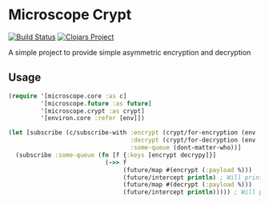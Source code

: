 # Microscope Crypt
[![Build Status](https://travis-ci.org/acessocard/microscope-crypt.svg?branch=master)](https://travis-ci.org/acessocard/microscope-crypt)
[![Clojars Project](https://img.shields.io/clojars/v/microscope/crypt.svg)](https://clojars.org/microscope/crypt)

A simple project to provide simple asymmetric encryption and decryption

## Usage

```clojure
(require '[microscope.core :as c]
         '[microscope.future :as future]
         '[microscope.crypt :as crypt]
         '[environ.core :refer [env]])

(let [subscribe (c/subscribe-with :encrypt (crypt/for-encryption (env :public-key))
                                  :decrypt (crypt/for-decryption (env :private-key))
                                  :some-queue (dont-matter-who))]
  (subscribe :some-queue (fn [f {:keys [encrypt decrypy]}]
                           (->> f
                                (future/map #(encrypt (:payload %)))
                                (future/intercept println) ; Will print encrypted
                                (future/map #(decrypt (:payload %)))
                                (future/intercept println))))) ; Will print decrypted
```
